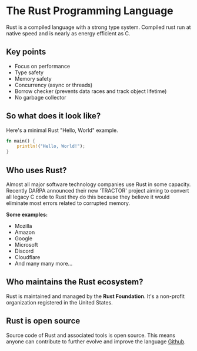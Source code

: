 # The Rust Programming Language

Rust is a compiled language with a strong type system. Compiled rust run at native speed and is nearly as energy efficient as C. 

## Key points
* Focus on performance
* Type safety
* Memory safety
* Concurrency (async or threads)
* Borrow checker (prevents data races and track object lifetime)
* No garbage collector

## So what does it look like?

Here's a minimal Rust "Hello, World" example.

```rust
fn main() {
    println!("Hello, World!");
}
```

## Who uses Rust?
Almost all major software technology companies use Rust in some capacity. Recently DARPA announced their new 'TRACTOR' project aiming to convert all legacy C code to Rust they do this because they believe it would eliminate most errors related to corrupted memory.

**Some examples:**
* Mozilla
* Amazon
* Google
* Microsoft
* Discord
* Cloudflare
* And many many more...

## Who maintains the Rust ecosystem?
Rust is maintained and managed by the **Rust Foundation**. It's a non-profit organization registered in the United States.

## Rust is open source
Source code of Rust and associated tools is open source. This means anyone can contribute to further evolve and improve the language [Github](https://github.com/rust-lang/rust).
